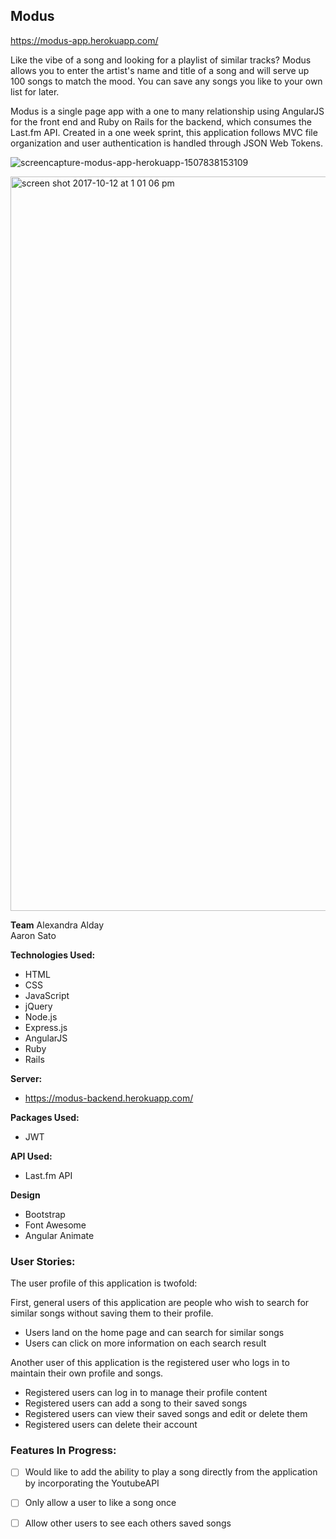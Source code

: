 ## Modus
https://modus-app.herokuapp.com/

Like the vibe of a song and looking for a playlist of similar tracks? Modus allows you to enter the artist's name and title of a song and will serve up 100 songs to match the mood. You can save any songs you like to your own list for later. 

Modus is a single page app with a one to many relationship using AngularJS for the front end and Ruby on Rails for the backend, which consumes the Last.fm API. Created in a one week sprint, this application follows MVC file organization and user authentication is handled through JSON Web Tokens.

![screencapture-modus-app-herokuapp-1507838153109](https://user-images.githubusercontent.com/17508245/31516535-c11525e6-af4d-11e7-85d9-0dd597e39a67.png)

<img width="1175" alt="screen shot 2017-10-12 at 1 01 06 pm" src="https://user-images.githubusercontent.com/17508245/31516547-c928f2b2-af4d-11e7-89b6-1c88f732be15.png">

**Team**
Alexandra Alday<br>
Aaron Sato

**Technologies Used:** 
* HTML
* CSS 
* JavaScript
* jQuery
* Node.js
* Express.js
* AngularJS
* Ruby
* Rails

**Server:** 
* https://modus-backend.herokuapp.com/

**Packages Used:** 
* JWT

**API Used:** 
* Last.fm API

**Design**
* Bootstrap
* Font Awesome
* Angular Animate


### User Stories: 
The user profile of this application is twofold:

First, general users of this application are people who wish to search for similar songs without saving them to their profile.

* Users land on the home page and can search for similar songs
* Users can click on more information on each search result

Another user of this application is the registered user who logs in to maintain their own profile and songs.

* Registered users can log in to manage their profile content
* Registered users can add a song to their saved songs
* Registered users can view their saved songs and edit or delete them
* Registered users can delete their account


### Features In Progress:
 - [ ]  Would like to add the ability to play a song directly from the application by incorporating the YoutubeAPI
 - [ ]  Only allow a user to like a song once
 - [ ]  Allow other users to see each others saved songs













